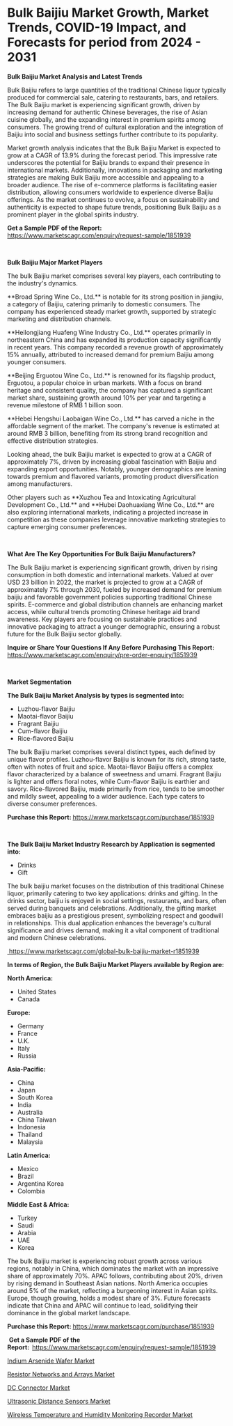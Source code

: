 <p><h1>Bulk Baijiu Market Growth, Market Trends, COVID-19 Impact, and Forecasts for period from 2024 - 2031</h1></p><p><strong>Bulk Baijiu Market Analysis and Latest Trends</strong></p>
<p><p>Bulk Baijiu refers to large quantities of the traditional Chinese liquor typically produced for commercial sale, catering to restaurants, bars, and retailers. The Bulk Baijiu market is experiencing significant growth, driven by increasing demand for authentic Chinese beverages, the rise of Asian cuisine globally, and the expanding interest in premium spirits among consumers. The growing trend of cultural exploration and the integration of Baijiu into social and business settings further contribute to its popularity.</p><p>Market growth analysis indicates that the Bulk Baijiu Market is expected to grow at a CAGR of 13.9% during the forecast period. This impressive rate underscores the potential for Baijiu brands to expand their presence in international markets. Additionally, innovations in packaging and marketing strategies are making Bulk Baijiu more accessible and appealing to a broader audience. The rise of e-commerce platforms is facilitating easier distribution, allowing consumers worldwide to experience diverse Baijiu offerings. As the market continues to evolve, a focus on sustainability and authenticity is expected to shape future trends, positioning Bulk Baijiu as a prominent player in the global spirits industry.</p></p>
<p><strong>Get a Sample PDF of the Report:&nbsp;</strong> <a href="https://www.marketscagr.com/enquiry/request-sample/1851939?utm_campaign=1520&utm_medium=2&utm_source=Github&utm_content=ia&utm_term=18102024&utm_id=bulk-baijiu">https://www.marketscagr.com/enquiry/request-sample/1851939</a></p>
<p>&nbsp;</p>
<p><strong>Bulk Baijiu Major Market Players</strong></p>
<p><p>The bulk Baijiu market comprises several key players, each contributing to the industry's dynamics. </p><p>**Broad Spring Wine Co., Ltd.** is notable for its strong position in jiangjiu, a category of Baijiu, catering primarily to domestic consumers. The company has experienced steady market growth, supported by strategic marketing and distribution channels. </p><p>**Heilongjiang Huafeng Wine Industry Co., Ltd.** operates primarily in northeastern China and has expanded its production capacity significantly in recent years. This company recorded a revenue growth of approximately 15% annually, attributed to increased demand for premium Baijiu among younger consumers. </p><p>**Beijing Erguotou Wine Co., Ltd.** is renowned for its flagship product, Erguotou, a popular choice in urban markets. With a focus on brand heritage and consistent quality, the company has captured a significant market share, sustaining growth around 10% per year and targeting a revenue milestone of RMB 1 billion soon.</p><p>**Hebei Hengshui Laobaigan Wine Co., Ltd.** has carved a niche in the affordable segment of the market. The company's revenue is estimated at around RMB 3 billion, benefiting from its strong brand recognition and effective distribution strategies.</p><p>Looking ahead, the bulk Baijiu market is expected to grow at a CAGR of approximately 7%, driven by increasing global fascination with Baijiu and expanding export opportunities. Notably, younger demographics are leaning towards premium and flavored variants, promoting product diversification among manufacturers. </p><p>Other players such as **Xuzhou Tea and Intoxicating Agricultural Development Co., Ltd.** and **Hubei Daohuaxiang Wine Co., Ltd.** are also exploring international markets, indicating a projected increase in competition as these companies leverage innovative marketing strategies to capture emerging consumer preferences.</p></p>
<p>&nbsp;</p>
<p><strong>What Are The Key Opportunities For Bulk Baijiu Manufacturers?</strong></p>
<p><p>The Bulk Baijiu market is experiencing significant growth, driven by rising consumption in both domestic and international markets. Valued at over USD 23 billion in 2022, the market is projected to grow at a CAGR of approximately 7% through 2030, fueled by increased demand for premium baijiu and favorable government policies supporting traditional Chinese spirits. E-commerce and global distribution channels are enhancing market access, while cultural trends promoting Chinese heritage aid brand awareness. Key players are focusing on sustainable practices and innovative packaging to attract a younger demographic, ensuring a robust future for the Bulk Baijiu sector globally.</p></p>
<p><strong>Inquire or Share Your Questions If Any Before Purchasing This Report:</strong> <a href="https://www.marketscagr.com/enquiry/pre-order-enquiry/1851939?utm_campaign=1520&utm_medium=2&utm_source=Github&utm_content=ia&utm_term=18102024&utm_id=bulk-baijiu">https://www.marketscagr.com/enquiry/pre-order-enquiry/1851939</a></p>
<p>&nbsp;</p>
<p><strong>Market Segmentation</strong></p>
<p><strong>The Bulk Baijiu Market Analysis by types is segmented into:</strong></p>
<p><ul><li>Luzhou-flavor Baijiu</li><li>Maotai-flavor Baijiu</li><li>Fragrant Baijiu</li><li>Cum-flavor Baijiu</li><li>Rice-flavored Baijiu</li></ul></p>
<p><p>The bulk Baijiu market comprises several distinct types, each defined by unique flavor profiles. Luzhou-flavor Baijiu is known for its rich, strong taste, often with notes of fruit and spice. Maotai-flavor Baijiu offers a complex flavor characterized by a balance of sweetness and umami. Fragrant Baijiu is lighter and offers floral notes, while Cum-flavor Baijiu is earthier and savory. Rice-flavored Baijiu, made primarily from rice, tends to be smoother and mildly sweet, appealing to a wider audience. Each type caters to diverse consumer preferences.</p></p>
<p><strong>Purchase this Report:&nbsp;</strong><a href="https://www.marketscagr.com/purchase/1851939?utm_campaign=1520&utm_medium=2&utm_source=Github&utm_content=ia&utm_term=18102024&utm_id=bulk-baijiu">https://www.marketscagr.com/purchase/1851939</a></p>
<p>&nbsp;</p>
<p><strong>The Bulk Baijiu Market Industry Research by Application is segmented into:</strong></p>
<p><ul><li>Drinks</li><li>Gift</li></ul></p>
<p><p>The bulk baijiu market focuses on the distribution of this traditional Chinese liquor, primarily catering to two key applications: drinks and gifting. In the drinks sector, baijiu is enjoyed in social settings, restaurants, and bars, often served during banquets and celebrations. Additionally, the gifting market embraces baijiu as a prestigious present, symbolizing respect and goodwill in relationships. This dual application enhances the beverage's cultural significance and drives demand, making it a vital component of traditional and modern Chinese celebrations.</p></p>
<p><a href="https://www.marketscagr.com/global-bulk-baijiu-market-r1851939?utm_campaign=1520&utm_medium=2&utm_source=Github&utm_content=ia&utm_term=18102024&utm_id=bulk-baijiu">&nbsp;https://www.marketscagr.com/global-bulk-baijiu-market-r1851939</a></p>
<p><strong>In terms of Region, the Bulk Baijiu Market Players available by Region are:</strong></p>
<p>
    <p> <strong> North America: </strong>
        <ul>
            <li>United States</li>
            <li>Canada</li>
        </ul>
        </p> 
    <p> <strong> Europe: </strong>
        <ul>
            <li>Germany</li>
            <li>France</li>
            <li>U.K.</li>
            <li>Italy</li>
            <li>Russia</li>
        </ul>
        </p> 
    <p> <strong> Asia-Pacific: </strong>
        <ul>
            <li>China</li>
            <li>Japan</li>
            <li>South Korea</li>
            <li>India</li>
            <li>Australia</li>
            <li>China Taiwan</li>
            <li>Indonesia</li>
            <li>Thailand</li>
            <li>Malaysia</li>
        </ul>
        </p> 
    <p> <strong> Latin America: </strong>
        <ul>
            <li>Mexico</li>
            <li>Brazil</li>
            <li>Argentina Korea</li>
            <li>Colombia</li>
        </ul>
        </p> 
    <p> <strong> Middle East & Africa: </strong>
        <ul>
            <li>Turkey</li>
            <li>Saudi</li>
            <li>Arabia</li>
            <li>UAE</li>
            <li>Korea</li>
        </ul>
    </p>
    </p>
<p><p>The bulk Baijiu market is experiencing robust growth across various regions, notably in China, which dominates the market with an impressive share of approximately 70%. APAC follows, contributing about 20%, driven by rising demand in Southeast Asian nations. North America occupies around 5% of the market, reflecting a burgeoning interest in Asian spirits. Europe, though growing, holds a modest share of 3%. Future forecasts indicate that China and APAC will continue to lead, solidifying their dominance in the global market landscape.</p></p>
<p><strong>Purchase this Report: </strong><a href="https://www.marketscagr.com/purchase/1851939?utm_campaign=1520&utm_medium=2&utm_source=Github&utm_content=ia&utm_term=18102024&utm_id=bulk-baijiu">https://www.marketscagr.com/purchase/1851939</a></p>
<p>&nbsp;<strong>Get a Sample PDF of the Report:&nbsp;&nbsp;</strong><a href="https://www.marketscagr.com/enquiry/request-sample/1851939?utm_campaign=1520&utm_medium=2&utm_source=Github&utm_content=ia&utm_term=18102024&utm_id=bulk-baijiu">https://www.marketscagr.com/enquiry/request-sample/1851939</a></p>
<p><strong></strong></p>
<p><p><a href="https://www.linkedin.com/pulse/indium-arsenide-wafer-market-global-trends-forecast-2024-2031-4smdc?utm_campaign=1520&utm_medium=2&utm_source=Github&utm_content=ia&utm_term=18102024&utm_id=bulk-baijiu">Indium Arsenide Wafer Market</a></p><p><a href="https://www.linkedin.com/pulse/global-resistor-networks-arrays-market-opportunities-forecast-dxivf?utm_campaign=1520&utm_medium=2&utm_source=Github&utm_content=ia&utm_term=18102024&utm_id=bulk-baijiu">Resistor Networks and Arrays Market</a></p><p><a href="https://www.linkedin.com/pulse/dc-connector-market-trends-insights-type-application-analysis-v57xf?utm_campaign=1520&utm_medium=2&utm_source=Github&utm_content=ia&utm_term=18102024&utm_id=bulk-baijiu">DC Connector Market</a></p><p><a href="https://www.linkedin.com/pulse/navigating-global-ultrasonic-distance-sensors-market-from-jcf0f?utm_campaign=1520&utm_medium=2&utm_source=Github&utm_content=ia&utm_term=18102024&utm_id=bulk-baijiu">Ultrasonic Distance Sensors Market</a></p><p><a href="https://github.com/FosterFahey91/Market-Research-Report-List-1/blob/main/wireless-temperature-and-humidity-monitoring-recorder-market.md?utm_campaign=1520&utm_medium=2&utm_source=Github&utm_content=ia&utm_term=18102024&utm_id=bulk-baijiu">Wireless Temperature and Humidity Monitoring Recorder Market</a></p></p>